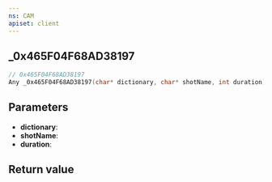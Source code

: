 ```yaml
---
ns: CAM
apiset: client
---
```

## _0x465F04F68AD38197

```c
// 0x465F04F68AD38197
Any _0x465F04F68AD38197(char* dictionary, char* shotName, int duration);
```


## Parameters
* **dictionary**:
* **shotName**:
* **duration**:

## Return value